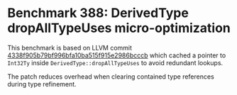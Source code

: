 # Benchmark 388: DerivedType dropAllTypeUses micro-optimization

This benchmark is based on LLVM commit [4338f905b79bf996bfa10ba515f915e2986bcccb](https://github.com/llvm/llvm-project/commit/4338f905b79bf996bfa10ba515f915e2986bcccb) which cached a pointer to `Int32Ty` inside `DerivedType::dropAllTypeUses` to avoid redundant lookups.

The patch reduces overhead when clearing contained type references during type refinement.
